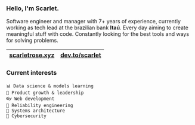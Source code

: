 ### Hello, I'm Scarlet.

Software engineer and manager with 7+ years of experience, currently working as tech lead at the brazilian bank **Itaú**. Every day aiming to create meaningful stuff with code. Constantly looking for the best tools and ways for solving problems.

| <a href="https://scarletrose.xyz" target="_blank">scarletrose.xyz</a> | <a href="https://dev.to/scarlet" target="_blank">dev.to/scarlet</a> | 
| - | - |

### Current interests

    📊 Data science & models learning
    🌱 Product growth & leadership
    👓 Web development
    🌳 Reliability engineering
    🚀 Systems architecture
    🚧 Cybersecurity
